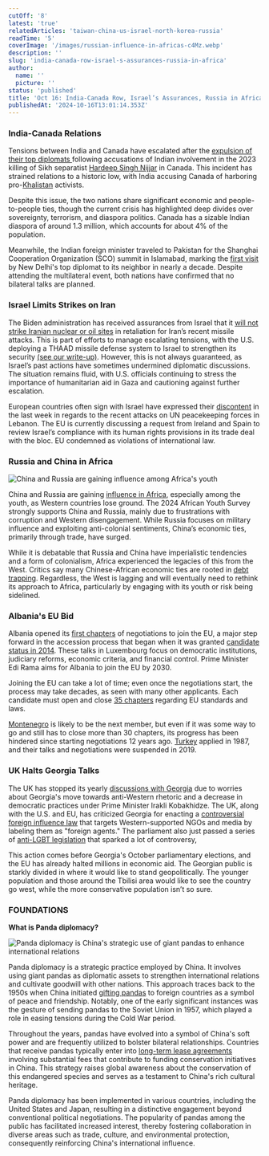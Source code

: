 ```yaml
---
cutOff: '8'
latest: 'true'
relatedArticles: 'taiwan-china-us-israel-north-korea-russia'
readTime: '5'
coverImage: '/images/russian-influence-in-africas-c4Mz.webp'
description: ''
slug: 'india-canada-row-israel-s-assurances-russia-in-africa'
author:
  name: ''
  picture: ''
status: 'published'
title: 'Oct 16: India-Canada Row, Israel’s Assurances, Russia in Africa'
publishedAt: '2024-10-16T13:01:14.353Z'
---
```


### India-Canada Relations

Tensions between India and Canada have escalated after the [expulsion of their top diplomats ](https://edition.cnn.com/2024/10/14/americas/canada-expels-indian-diplomats-intl-latam/index.html)following accusations of Indian involvement in the 2023 killing of Sikh separatist [Hardeep Singh Nijjar](https://www.bbc.com/news/world-us-canada-66860510) in Canada. This incident has strained relations to a historic low, with India accusing Canada of harboring pro-[Khalistan](https://www.bbc.com/news/world-asia-india-66852291) activists. 

Despite this issue, the two nations share significant economic and people-to-people ties, though the current crisis has highlighted deep divides over sovereignty, terrorism, and diaspora politics. Canada has a sizable Indian diaspora of around 1.3 million, which accounts for about 4% of the population. 

Meanwhile, the Indian foreign minister traveled to Pakistan for the Shanghai Cooperation Organization (SCO) summit in Islamabad, marking the [first visit](https://www.dw.com/en/indian-fm-makes-rare-visit-to-pakistan-for-sco-summit/a-70497237) by New Delhi's top diplomat to its neighbor in nearly a decade. Despite attending the multilateral event, both nations have confirmed that no bilateral talks are planned.

### Israel Limits Strikes on Iran

The Biden administration has received assurances from Israel that it [will not strike Iranian nuclear or oil sites](https://apnews.com/article/israel-iran-oil-nuclear-sites-biden-f5dd702de7d990dd1d00f665e1484dee) in retaliation for Iran’s recent missile attacks. This is part of efforts to manage escalating tensions, with the U.S. deploying a THAAD missile defense system to Israel to strengthen its security [(see our write-up)](https://www.geopolitics.world/archives/taiwan-china-us-israel-north-korea-russia). However, this is not always guaranteed, as Israel’s past actions have sometimes undermined diplomatic discussions. The situation remains fluid, with U.S. officials continuing to stress the importance of humanitarian aid in Gaza and cautioning against further escalation.

European countries often sign with Israel have expressed their [discontent](https://www.dw.com/en/eu-to-hold-talks-on-reviewing-israel-trade-after-attacks-on-un-mission/a-70493804) in the last week in regards to the recent attacks on UN peacekeeping forces in Lebanon. The EU is currently discussing a request from Ireland and Spain to review Israel’s compliance with its human rights provisions in its trade deal with the bloc. EU condemned as violations of international law. 

### Russia and China in Africa 

![China and Russia are gaining influence among Africa's youth](/images/russian-influence-in-africas-Y0Nj.webp)

China and Russia are gaining [influence in Africa](https://www.cnbcafrica.com/2024/will-the-west-cede-africa-to-china-russia/), especially among the youth, as Western countries lose ground. The 2024 African Youth Survey strongly supports China and Russia, mainly due to frustrations with corruption and Western disengagement. While Russia focuses on military influence and exploiting anti-colonial sentiments, China’s economic ties, primarily through trade, have surged. 

While it is debatable that Russia and China have imperialistic tendencies and a form of colonialism, Africa experienced the legacies of this from the West. Critics say many Chinese-African economic ties are rooted in [debt trapping](https://issafrica.org/iss-today/navigating-the-complex-terrain-of-china-africa-debt-relations). Regardless, the West is lagging and will eventually need to rethink its approach to Africa, particularly by engaging with its youth or risk being sidelined.

### Albania's EU Bid

Albania opened its [first chapters](https://www.consilium.europa.eu/en/meetings/international-ministerial-meetings/2024/10/15/) of negotiations to join the EU, a major step forward in the accession process that began when it was granted [candidate status in 2014](https://www.consilium.europa.eu/en/policies/enlargement/albania/). These talks in Luxembourg focus on democratic institutions, judiciary reforms, economic criteria, and financial control. Prime Minister Edi Rama aims for Albania to join the EU by 2030. 

Joining the EU can take a lot of time; even once the negotiations start, the process may take decades, as seen with many other applicants. Each candidate must open and close [35 chapters](https://neighbourhood-enlargement.ec.europa.eu/enlargement-policy/conditions-membership/chapters-acquis_en) regarding EU standards and laws. 

[Montenegro](https://www.eunews.it/en/2024/06/26/from-words-to-deeds-montenegro-has-entered-the-final-phase-of-eu-accession-negotiations/) is likely to be the next member, but even if it was some way to go and still has to close more than 30 chapters, its progress has been hindered since starting negotiations 12 years ago. [Turkey](https://www.osw.waw.pl/en/publikacje/osw-commentary/2024-04-03/turkey-and-european-union-a-maze-disputes) applied in 1987, and their talks and negotiations were suspended in 2019. 

### UK Halts Georgia Talks

The UK has stopped its yearly [discussions with Georgia](https://oc-media.org/uk-suspends-strategic-dialogue-and-defence-talks-with-georgia/) due to worries about Georgia's move towards anti-Western rhetoric and a decrease in democratic practices under Prime Minister Irakli Kobakhidze. The UK, along with the U.S. and EU, has criticized Georgia for enacting a [controversial foreign influence law](https://www.bbc.com/news/articles/cxrre3qy2n4o) that targets Western-supported NGOs and media by labeling them as "foreign agents." The parliament also just passed a series of [anti-LGBT legislation](https://apnews.com/article/georgia-lgbtq-rights-samesex-marriage-57ede62918ec995f21473f23f5676f80) that sparked a lot of controversy,

This action comes before Georgia's October parliamentary elections, and the EU has already halted millions in economic aid. The Georgian public is starkly divided in where it would like to stand geopolitically. The younger population and those around the Tbilisi area would like to see the country go west, while the more conservative population isn’t so sure.

### FOUNDATIONS

**What is Panda diplomacy?**

![Panda diplomacy is China's strategic use of giant pandas to enhance international relations](/images/panda-diplomacy--c1Nj.webp)

Panda diplomacy is a strategic practice employed by China. It involves using giant pandas as diplomatic assets to strengthen international relations and cultivate goodwill with other nations. This approach traces back to the 1950s when China initiated [gifting pandas](https://www.bbc.com/future/article/20240226-a-brief-history-of-panda-diplomacy---with-new-additions-to-global-zoos) to foreign countries as a symbol of peace and friendship. Notably, one of the early significant instances was the gesture of sending pandas to the Soviet Union in 1957, which played a role in easing tensions during the Cold War period.

Throughout the years, pandas have evolved into a symbol of China's soft power and are frequently utilized to bolster bilateral relationships. Countries that receive pandas typically enter into [long-term lease agreements](https://www.bbc.com/worklife/article/20190516-why-paying-for-pandas-is-not-so-black-and-white) involving substantial fees that contribute to funding conservation initiatives in China. This strategy raises global awareness about the conservation of this endangered species and serves as a testament to China's rich cultural heritage.

Panda diplomacy has been implemented in various countries, including the United States and Japan, resulting in a distinctive engagement beyond conventional political negotiations. The popularity of pandas among the public has facilitated increased interest, thereby fostering collaboration in diverse areas such as trade, culture, and environmental protection, consequently reinforcing China's international influence.